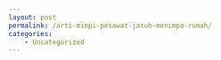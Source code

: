 ```yaml
---
layout: post
permalink: /arti-mimpi-pesawat-jatuh-menimpa-rumah/
categories:
    - Uncategorized
---
```


